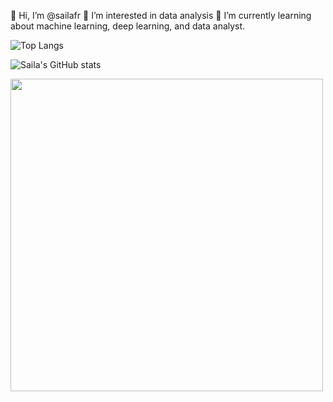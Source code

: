 👋 Hi, I’m @sailafr
👀 I’m interested in data analysis
🌱 I’m currently learning about machine learning, deep learning, and data analyst.

![Top Langs](https://github-readme-stats.vercel.app/api/top-langs/?username=sailafr&layout=compact&theme=radical)

![Saila's GitHub stats](https://github-readme-stats.vercel.app/api?username=sailafr&show_icons=true&theme=radical)

<img src="https://media.giphy.com/media/L1R1tvI9svkIWwpVYr/giphy.gif" width="500"/>

<!---
sailafr/sailafr is a ✨ special ✨ repository because its `README.md` (this file) appears on your GitHub profile.
You can click the Preview link to take a look at your changes.
--->
